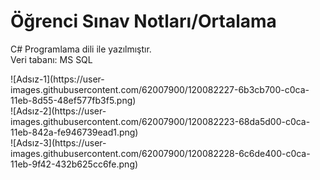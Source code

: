 # Öğrenci Sınav Notları/Ortalama
<p> C# Programlama dili ile yazılmıştır.<br/>
 Veri tabanı: MS SQL
</p>
![Adsız-1](https://user-images.githubusercontent.com/62007900/120082227-6b3cb700-c0ca-11eb-8d55-48ef577fb3f5.png)
<br/>
![Adsız-2](https://user-images.githubusercontent.com/62007900/120082223-68da5d00-c0ca-11eb-842a-fe946739ead1.png)
</br>
![Adsız-3](https://user-images.githubusercontent.com/62007900/120082228-6c6de400-c0ca-11eb-9f42-432b625cc6fe.png)
